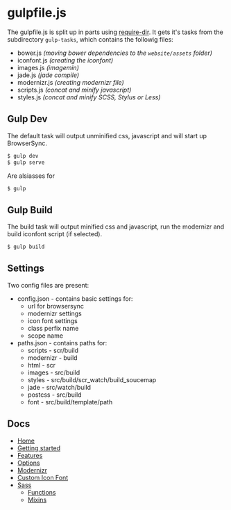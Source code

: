 # gulpfile.js

The gulpfile.js is split up in parts using [require-dir]().
It gets it's tasks from the subdirectory `gulp-tasks`, which contains the followig files:

- bower.js _(moving bower dependencies to the `website/assets` folder)_
- iconfont.js _(creating the iconfont)_
- images.js _(imagemin)_
- jade.js _(jade compile)_
- modernizr.js _(creating modernizr file)_
- scripts.js _(concat and minify javascript)_
- styles.js _(concat and minify SCSS, Stylus or Less)_

## Gulp Dev

The default task will output unminified css, javascript and will start up BrowserSync.

```sh
$ gulp dev
$ gulp serve
```
Are alsiasses for 

```sh
$ gulp
```

## Gulp Build

The build task will output minified css and javascript, run the modernizr and build iconfont script (if selected).

```sh
$ gulp build
```


## Settings

Two config files are present:

- config.json - contains basic settings for:
	- url for browsersync
	- modernizr settings
	- icon font settings
	- class perfix name
	- scope name
- paths.json - contains paths for:
	- scripts - scr/build
	- modernizr - build
	- html - scr
	- images - src/build
	- styles - src/build/scr_watch/build_soucemap
	- jade - src/watch/build
	- postcss - src/build
	- font - src/build/template/path


## Docs

- [Home](/README.md)
- [Getting started](/docs/getting-started.md)
- [Features](/docs/features.md)
- [Options](/docs/options.md)
- [Modernizr](/docs/modernizr.md)
- [Custom Icon Font](/docs/custom-icon-font.md)
- [Sass](/docs/sass/sass.md)
	- [Functions](/docs/sass/functions.md)
	- [Mixins](/docs/sass/mixins.md)